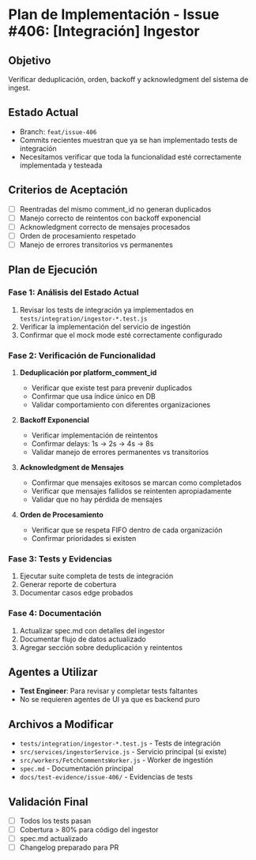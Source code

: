 # Plan de Implementación - Issue #406: [Integración] Ingestor

## Objetivo
Verificar deduplicación, orden, backoff y acknowledgment del sistema de ingest.

## Estado Actual
- Branch: `feat/issue-406`
- Commits recientes muestran que ya se han implementado tests de integración
- Necesitamos verificar que toda la funcionalidad esté correctamente implementada y testeada

## Criterios de Aceptación
- [ ] Reentradas del mismo comment_id no generan duplicados
- [ ] Manejo correcto de reintentos con backoff exponencial
- [ ] Acknowledgment correcto de mensajes procesados
- [ ] Orden de procesamiento respetado
- [ ] Manejo de errores transitorios vs permanentes

## Plan de Ejecución

### Fase 1: Análisis del Estado Actual
1. Revisar los tests de integración ya implementados en `tests/integration/ingestor-*.test.js`
2. Verificar la implementación del servicio de ingestión
3. Confirmar que el mock mode esté correctamente configurado

### Fase 2: Verificación de Funcionalidad
1. **Deduplicación por platform_comment_id**
   - Verificar que existe test para prevenir duplicados
   - Confirmar que usa índice único en DB
   - Validar comportamiento con diferentes organizaciones

2. **Backoff Exponencial**
   - Verificar implementación de reintentos
   - Confirmar delays: 1s → 2s → 4s → 8s
   - Validar manejo de errores permanentes vs transitorios

3. **Acknowledgment de Mensajes**
   - Confirmar que mensajes exitosos se marcan como completados
   - Verificar que mensajes fallidos se reintenten apropiadamente
   - Validar que no hay pérdida de mensajes

4. **Orden de Procesamiento**
   - Verificar que se respeta FIFO dentro de cada organización
   - Confirmar prioridades si existen

### Fase 3: Tests y Evidencias
1. Ejecutar suite completa de tests de integración
2. Generar reporte de cobertura
3. Documentar casos edge probados

### Fase 4: Documentación
1. Actualizar spec.md con detalles del ingestor
2. Documentar flujo de datos actualizado
3. Agregar sección sobre deduplicación y reintentos

## Agentes a Utilizar
- **Test Engineer**: Para revisar y completar tests faltantes
- No se requieren agentes de UI ya que es backend puro

## Archivos a Modificar
- `tests/integration/ingestor-*.test.js` - Tests de integración
- `src/services/ingestorService.js` - Servicio principal (si existe)
- `src/workers/FetchCommentsWorker.js` - Worker de ingestión
- `spec.md` - Documentación principal
- `docs/test-evidence/issue-406/` - Evidencias de tests

## Validación Final
- [ ] Todos los tests pasan
- [ ] Cobertura > 80% para código del ingestor
- [ ] spec.md actualizado
- [ ] Changelog preparado para PR